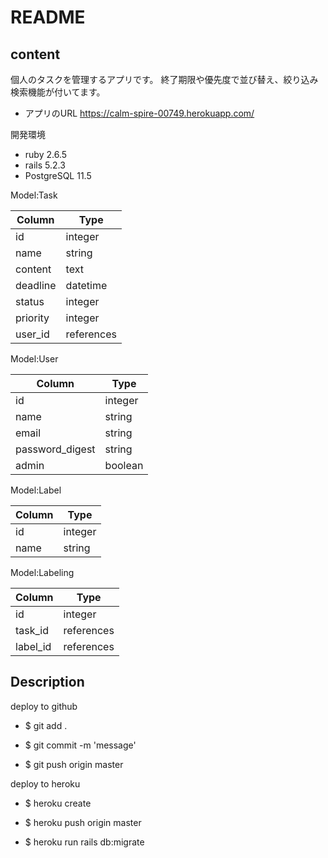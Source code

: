 # README

## content
個人のタスクを管理するアプリです。
終了期限や優先度で並び替え、絞り込み検索機能が付いてます。

- アプリのURL https://calm-spire-00749.herokuapp.com/

開発環境
- ruby 2.6.5
- rails 5.2.3
- PostgreSQL 11.5


Model:Task

|  Column    |    Type    |
| ---------- | ---------- |
|  id        |  integer   |
|  name      |  string    |
| content    |  text      |
| deadline   |  datetime  |
| status     |  integer   |
| priority   |  integer   |
|  user_id   |  references|


Model:User

|   Column         |       Type     |
| -----------      | ------------   |
|  id              |   integer      |
|  name            |   string       |
|  email           |   string       |
|  password_digest |   string       |
|  admin           |   boolean      |

Model:Label

|   Column         |       Type     |
| -----------      | ------------   |
|  id              |   integer      |
|  name            |   string       |

Model:Labeling

|   Column         |       Type     |
| -----------      | ------------   |
|  id              |   integer      |
|  task_id         |   references   |
|  label_id        |   references   |


## Description

deploy to github
* $ git add .
+ $ git commit -m 'message'
- $ git push origin master


deploy to heroku

* $ heroku create
+ $ heroku push origin master
- $ heroku run rails db:migrate
